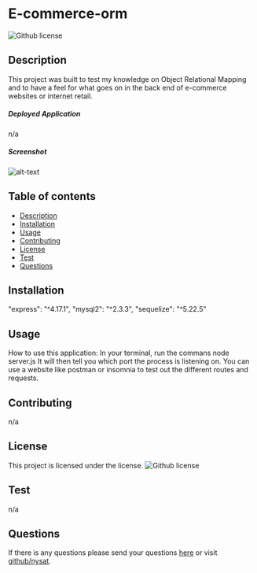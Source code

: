 # E-commerce-orm
![Github license](https://img.shields.io/badge/license-MIT-blue.svg)
## Description
 This project was built to test my knowledge on Object Relational Mapping  and to have a feel for what goes on in the back end of e-commerce websites or internet retail.
##### Deployed Application
n/a
##### Screenshot
![alt-text](n/a)
## Table of contents
* [Description](#description)
* [Installation](#installation)
* [Usage](#usage)
* [Contributing](#contributing)
* [License](#license)
* [Test](#test)
* [Questions](#questions)
## Installation 
"express": "^4.17.1", "mysql2": "^2.3.3", "sequelize": "^5.22.5"
## Usage
How to use this application:  In your terminal, run the commans node server.js It will then tell you which port the process is listening on. You can use a website like postman  or insomnia to test out the different routes  and requests.
## Contributing
n/a
## License
This project is licensed under the  license. ![Github license](https://img.shields.io/badge/license-MIT-blue.svg)
## Test
n/a
## Questions 
If there is any questions please send your questions [here](nysatrejo3@gmail.com) or visit [github/nysat](https://github.com/nysat).

